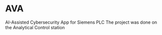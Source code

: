 # AVA
AI-Assisted Cybersecurity App for Siemens PLC
The project was done on the Analytical Control station
